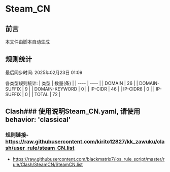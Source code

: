 # Steam_CN

## 前言
本文件由脚本自动生成

## 规则统计
最后同步时间: 2025年02月23日 01:09

各类型规则统计:
| 类型 | 数量(条)  | 
| ---- | ----  |
| DOMAIN | 26 | 
| DOMAIN-SUFFIX | 9 | 
| DOMAIN-KEYWORD | 0 | 
| IP-CIDR | 46 | 
| IP-CIDR6 | 0 | 
| IP-SUFFIX | 0 | 
| TOTAL | 72 | 
## Clash### 使用说明Steam_CN.yaml, 请使用 behavior: 'classical' 
### 规则链接- https://raw.githubusercontent.com/kirito12827/kk_zawuku/clash/user_rule/steam_CN.list 
- https://raw.githubusercontent.com/blackmatrix7/ios_rule_script/master/rule/Clash/SteamCN/SteamCN.list 

